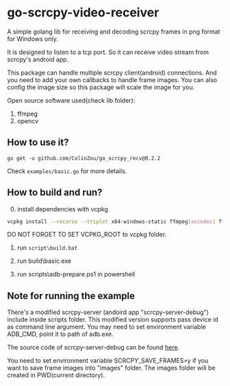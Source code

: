# go-scrcpy-video-receiver
A simple golang lib for receiving and decoding scrcpy frames in png format for Windows only.

It is designed to listen to a tcp port. So it can receive video stream from scrcpy's android app. 

This package can handle multiple scrcpy client(android) connections. 
And you need to add your own callbacks to handle frame images. You can also config the image size so this package will scale the image for you.

Open source software used(check lib folder):

1. ffmpeg
2. opencv

## How to use it?
```go get -u github.com/ColinZou/go_scrcpy_recv@0.2.2```

Check ```examples/basic.go``` for more details. 

## How to build and run?
0. install dependencies with vcpkg
```bash
vcpkg install --recurse --triplet x64-windows-static ffmpeg[avcodec] ffmpeg[x264] ffmpeg[swscale] ffmpeg[avresample] opencv4[png]
```

DO NOT FORGET TO SET VCPKG_ROOT to vcpkg folder.

1. run ```script\build.bat```

2. run build\basic.exe

3. run scripts\adb-prepare.ps1 in powershell

## Note for running the example

There's a modified scrcpy-server (andoird app "scrcpy-server-debug") include inside scripts folder. This modified version supports pass device id as command line argument.
You may need to set environment variable ADB_CMD, point it to path of adb.exe. 

The source code of scrcpy-server-debug can be found [here](github.com/ColinZou/scrcpy).

You need to set environment variable SCRCPY_SAVE_FRAMES=y if you want to save frame images into "images" folder. The images folder will be created in PWD(current directory).



